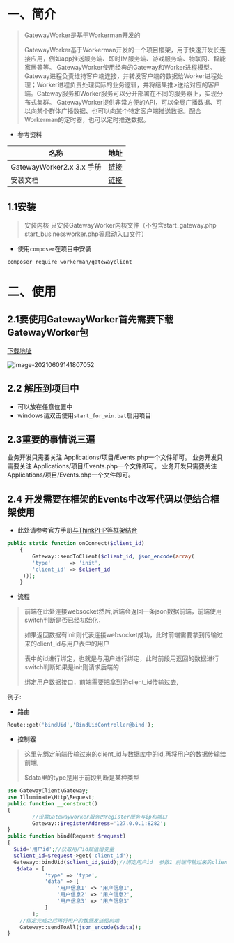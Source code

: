 # 一、简介

> GatewayWorker是基于Workerman开发的	
>
> GatewayWorker基于Workerman开发的一个项目框架，用于快速开发长连接应用，例如app推送服务端、即时IM服务端、游戏服务端、物联网、智能家居等等。
> GatewayWorker使用经典的Gateway和Worker进程模型。Gateway进程负责维持客户端连接，并转发客户端的数据给Worker进程处理；Worker进程负责处理实际的业务逻辑，并将结果推>送给对应的客户端。Gateway服务和Worker服务可以分开部署在不同的服务器上，实现分布式集群。
> GatewayWorker提供非常方便的API，可以全局广播数据、可以向某个群体广播数据、也可以向某个特定客户端推送数据。配合Workerman的定时器，也可以定时推送数据。

- 参考资料

| 名称                      | 地址                                            |
| ------------------------- | ----------------------------------------------- |
| GatewayWorker2.x 3.x 手册 | [链接](http://doc2.workerman.net/)              |
| 安装文档                  | [链接](https://github.com/walkor/GatewayClient) |

## 1.1安装

>安装内核
>只安装GatewayWorker内核文件（不包含start_gateway.php start_businessworker.php等启动入口文件）

- 使用`composer`在项目中安装

```shell
composer require workerman/gatewayclient
```

# 二、使用

## 2.1要使用GatewayWorker首先需要下载GatewayWorker包

[下载地址](https://www.workerman.net/download)

![image-20210609141807052](https://yaoliuyang-blog-images.oss-cn-beijing.aliyuncs.com/blogImages/image-20210609141807052.png)

## 2.2 解压到项目中

- 可以放在任意位置中
- windows请双击使用`start_for_win.bat`启用项目

## 2.3重要的事情说三遍

业务开发只需要关注 Applications/项目/Events.php一个文件即可。
业务开发只需要关注 Applications/项目/Events.php一个文件即可。
业务开发只需要关注 Applications/项目/Events.php一个文件即可。

## 2.4 开发需要在框架的Events中改写代码以便结合框架使用

- 此处请参考官方手册[与ThinkPHP等框架结合](http://doc2.workerman.net/work-with-other-frameworks.html)

```php
public static function onConnect($client_id)
    {
        Gateway::sendToClient($client_id, json_encode(array(
        'type'      => 'init',
        'client_id' => $client_id
     )));
    }
```

- 流程

>  前端在此处连接websocket然后,后端会返回一条json数据前端，前端使用switch判断是否已经初始化，
>
> 如果返回数据有init则代表连接websocket成功，此时前端需要拿到传输过来的client_id与用户表中的用户
>
> 表中的id进行绑定，也就是与用户进行绑定，此时前段用返回的数据进行switch判断如果是init则请求后端的
>
> 绑定用户数据接口，前端需要把拿到的client_id传输过去,

例子:

- 路由

```php
Route::get('bindUid','BindUidController@bind');
```

- 控制器

> 这里先绑定前端传输过来的client_id与数据库中的id,再将用户的数据传输给前端,
>
> $data里的type是用于前段判断是某种类型

```php
use GatewayClient\Gateway;
use Illuminate\Http\Request;
public function __construct()
{
        //设置Gatewayworker服务的register服务与ip和端口
        Gateway::$registerAddress='127.0.0.1:8282';
}
public function bind(Request $request)
{
  $uid='用户id';//获取用户id赋值给变量
  $client_id=$request->get('client_id');
  Gateway::bindUid($client_id,$uid);//绑定用户id  参数1 前端传输过来的clientid 参数2 需要绑定的当前的用户id
   $data = [
            'type' => 'type',
            'data' => [
                '用户信息1' => '用户信息1',
                '用户信息2' => '用户信息2',
                '用户信息3' => '用户信息3'
            ]
        ];
    //绑定完成之后再将用户的数据发送给前端  
    Gateway::sendToAll(json_encode($data));  
}
```






































